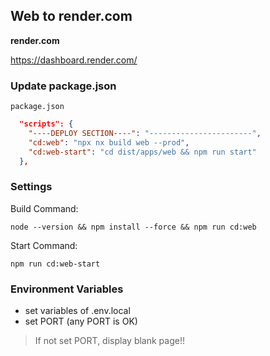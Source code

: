 ## Web to render.com

**render.com**  

https://dashboard.render.com/

### Update package.json

 `package.json`

```json
  "scripts": {
    "----DEPLOY SECTION----": "-----------------------",
    "cd:web": "npx nx build web --prod",
    "cd:web-start": "cd dist/apps/web && npm run start"
  },
```

### Settings

Build Command:  

 `node --version && npm install --force && npm run cd:web`

Start Command:  

 `npm run cd:web-start`

### Environment Variables

* set variables of .env.local
* set PORT (any PORT is OK)

> If not set PORT, display blank page!!
